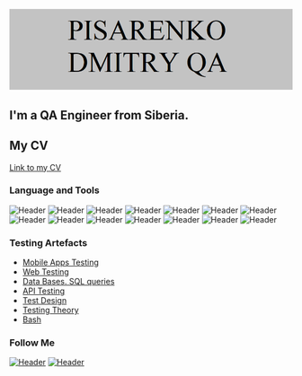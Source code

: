 [![Header](https://github.com/jahtaka1/jahtaka1/blob/main/assets/Frame%20635%20(3).png)](https://t.me/jahtaka1995)
## I'm a QA Engineer from Siberia.  
## My CV
[Link to my CV](https://drive.google.com/file/d/1S3IiFCIYb7cmhzoHS-EjN97JD4bMCAko/view?usp=share_link)


### Language and Tools
![Header](https://img.shields.io/badge/Jira-090909?style=for-the-badge&logo=jira&logoColor=136be1)
![Header](https://img.shields.io/badge/Trello-090909?style=for-the-badge&logo=trello&logoColor=136be1)
![Header](https://img.shields.io/badge/Qase-090909?style=for-the-badge&logo=qase&logoColor=136be1)
![Header](https://img.shields.io/badge/Youtrack-090909?style=for-the-badge&logo=youtrack&logoColor=136be1)
![Header](https://img.shields.io/badge/Postman-090909?style=for-the-badge&logo=postman&logoColor=f76935)
![Header](https://img.shields.io/badge/Swagger-090909?style=for-the-badge&logo=swagger&logoColor=7ede2b)
![Header](https://img.shields.io/badge/Github-090909?style=for-the-badge&logo=github&logoColor=8cc4d7)
![Header](https://img.shields.io/badge/AzureDevops-090909?style=for-the-badge&logo=azuredevops&logoColor=0074d0)
![Header](https://img.shields.io/badge/Figma-090909?style=for-the-badge&logo=figma&logoColor=7d5fa6)
![Header](https://img.shields.io/badge/MySQL-090909?style=for-the-badge&logo=mysql&logoColor=00618a)
![Header](https://img.shields.io/badge/DevTools-090909?style=for-the-badge&logo=googlechrome&logoColor=2674f2)
![Header](https://img.shields.io/badge/AndroidStudio-090909?style=for-the-badge&logo=androidstudio&logoColor=3ad07d)
![Header](https://img.shields.io/badge/Fiddler-090909?style=for-the-badge&logo=fiddler&logoColor=8cc4d7)
![Header](https://img.shields.io/badge/CharlesProxy-090909?style=for-the-badge&logo=charlesproxy&logoColor=8cc4d7)

### Testing Artefacts

- [Mobile Apps Testing](https://github.com/jahtaka1/Mobile-Apps-Testing.git)
- [Web Testing](https://github.com/jahtaka1/Web-testing.git)
- [Data Bases. SQL queries](https://github.com/jahtaka1/Data-Bases.-SQL-queries.git)
- [API Testing](https://github.com/jahtaka1/API-testing.git)
- [Test Design](https://github.com/jahtaka1/Test-Design.git)
- [Testing Theory](https://github.com/jahtaka1/Testing-theory.git)
- [Bash](https://github.com/jahtaka1/Bash.git)

### Follow Me
[![Header](https://img.shields.io/badge/Telegram-090909?style=for-the-badge&logo=telegram&logoColor=31a5db)](https://t.me/jahtaka1995)
[![Header](https://img.shields.io/badge/Linkedin-090909?style=for-the-badge&logo=linkedin&logoColor=0073b1)](https://www.linkedin.com/in/dmitrypisarenko/)
